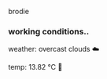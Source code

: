 brodie

<!--weather_start-->
### working conditions..

weather: overcast clouds ☁️

temp: 13.82 °C 👕

<!--weather_end-->
